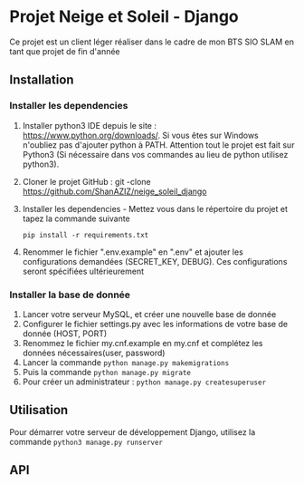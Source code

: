 # Projet Neige et Soleil - Django
Ce projet est un client léger réaliser dans le cadre de mon BTS SIO SLAM en tant que projet de fin d'année

## Installation 

### Installer les dependencies

1. Installer python3 IDE depuis le site : https://www.python.org/downloads/.
Si vous êtes sur Windows n'oubliez pas d'ajouter python à PATH. Attention tout le projet est fait sur Python3 
   (Si nécessaire dans vos commandes au lieu de python utilisez python3).
2. Cloner le projet GitHub : git -clone https://github.com/ShanAZIZ/neige_soleil_django
   
3. Installer les dependencies - Mettez vous dans le répertoire du projet et tapez
   la commande suivante 
   
    `pip install -r requirements.txt`
4. Renommer le fichier ".env.example" en ".env" et ajouter les configurations demandées 
   (SECRET_KEY, DEBUG). Ces configurations seront spécifiées ultérieurement
   
### Installer la base de donnée

1. Lancer votre serveur MySQL, et créer une nouvelle base de donnée
2. Configurer le fichier settings.py avec les informations de votre base de donnée (HOST, PORT)
3. Renommez le fichier my.cnf.example en my.cnf et complétez les données nécessaires(user, password)
4. Lancer la commande `python manage.py makemigrations`
5. Puis la commande `python manage.py migrate`
6. Pour créer un administrateur :
   `python manage.py createsuperuser`

## Utilisation 

Pour démarrer votre serveur de développement Django, utilisez la commande `python3 manage.py runserver`

## API

